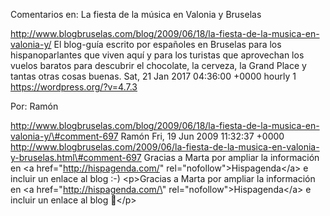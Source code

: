 Comentarios en: La fiesta de la música en Valonia y Bruselas

http://www.blogbruselas.com/blog/2009/06/18/la-fiesta-de-la-musica-en-valonia-y/
El blog-guía escrito por españoles en Bruselas para los hispanoparlantes
que viven aquí y para los turistas que aprovechan los vuelos baratos
para descubrir el chocolate, la cerveza, la Grand Place y tantas otras
cosas buenas. Sat, 21 Jan 2017 04:36:00 +0000 hourly 1
https://wordpress.org/?v=4.7.3

Por: Ramón

http://www.blogbruselas.com/blog/2009/06/18/la-fiesta-de-la-musica-en-valonia-y/\#comment-697
Ramón Fri, 19 Jun 2009 11:32:37 +0000
http://www.blogbruselas.com/2009/06/la-fiesta-de-la-musica-en-valonia-y-bruselas.html\#comment-697
Gracias a Marta por ampliar la información en &lt;a
href=&quot;http://hispagenda.com/&quot;
rel=&quot;nofollow&quot;&gt;Hispagenda&lt;/a&gt; e incluir un enlace al
blog :-) \<p\>Gracias a Marta por ampliar la información en \<a
href=\"http://hispagenda.com/\" rel=\"nofollow\"\>Hispagenda\</a\> e
incluir un enlace al blog 🙂\</p\>
